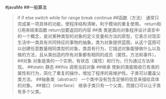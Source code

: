 #javaMe
##一般算法
>if if else switch while for range break continue 
##函数（方法）
>通常只完成某一项具体的功能，使程序结构清晰，利于模块的重复使用。
return和 {}用来结束函数
return加要返回的内容
##类
>类是面向对象程序设计语言中的一个概念，是对某种类型的对象的定义变量和方法的原型，它表示对现实生活中一类具有共同特征的事物的抽象。类为对象提供蓝图，从这个蓝图可以创建任意数量相同类型的对象，类具有行为，它描述对象能够做什么以及做的方法，且从类创造的所有对象都有相同的成员（属性，方法和事件）。
##对象
>对象是类的一个实例，有状态（属性）和行为，行为通过方法体现。
##static
>静态
##this
>调用当前对象
##继承
>使新的类能吸收已有类的属性和行为，简化了重复的操作，增加了程序的易维护性。子类可以覆盖父类方法。
##抽象类（abstract）
>一个类中没有包含足够的信息来描绘具体的对象。
##接口（interface）
>继承子类只有一个父类，而接口可以让子类有多个父类。
